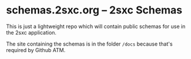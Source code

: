 # schemas.2sxc.org – 2sxc Schemas

This is just a lightweight repo which will contain public schemas for use in the 2sxc application.

The site containing the schemas is in the folder `/docs` because that's required by Github ATM.

